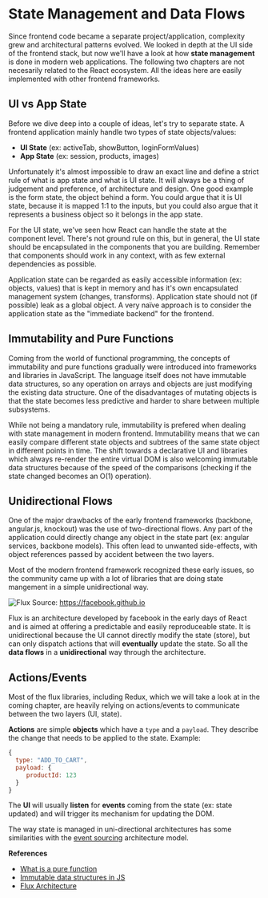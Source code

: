 # State Management and Data Flows
Since frontend code became a separate project/application, complexity grew and architectural patterns evolved. We looked in depth at the UI side of the frontend stack, but now we'll have a look at how **state management** is done in modern web applications. The following two chapters are not necesarily related to the React ecosystem. All the ideas here are easily implemented with other frontend frameworks.

## UI vs App State
Before we dive deep into a couple of ideas, let's try to separate state. A frontend application mainly handle two types of state objects/values:
* **UI State** (ex: activeTab, showButton, loginFormValues)
* **App State** (ex: session, products, images)

Unfortunately it's almost impossible to draw an exact line and define a strict rule of what is app state and what is UI state. It will always be a thing of judgement and preference, of architecture and design. One good example is the form state, the object behind a form. You could argue that it is UI state, because it is mapped 1:1 to the inputs, but you could also argue that it represents a business object so it belongs in the app state.

For the UI state, we've seen how React can handle the state at the component level. There's not ground rule on this, but in general, the UI state should be encapsulated in the components that you are building. Remember that components should work in any context, with as few external dependencies as possible.

Application state can be regarded as easily accessible information (ex: objects, values) that is kept in memory and has it's own encapsulated management system (changes, transforms). Application state should not (if possible) leak as a global object. A very naïve approach is to consider the application state as the "immediate backend" for the frontend.

## Immutability and Pure Functions
Coming from the world of functional programming, the concepts of immutability and pure functions gradually were introduced into frameworks and libraries in JavaScript. The language itself does not have immutable data structures, so any operation on arrays and objects are just modifying the existing data structure. One of the disadvantages of mutating objects is that the state becomes less predictive and harder to share between multiple subsystems.

While not being a mandatory rule, immutability is prefered when dealing with state management in modern frontend. Immutability means that we can easily compare different state objects and subtrees of the same state object in different points in time. The shift towards a declarative UI and libraries which always re-render the entire virtual DOM is also welcoming immutable data structures because of the speed of the comparisons (checking if the state changed becomes an O(1) operation).

## Unidirectional Flows
One of the major drawbacks of the early frontend frameworks (backbone, angular.js, knockout) was the use of two-directional flows. Any part of the application could directly change any object in the state part (ex: angular services, backbone models). This often lead to unwanted side-effects, with object references passed by accident between the two layers.

Most of the modern frontend framework recognized these early issues, so the community came up with a lot of libraries that are doing state mangement in a simple unidirectional way.

![Flux](https://facebook.github.io/flux/img/flux-simple-f8-diagram-1300w.png)
Source: https://facebook.github.io

Flux is an architecture developed by facebook in the early days of React and is aimed at offering a predictable and easily reproduceable state. It is unidirectional because the UI cannot directly modify the state (store), but can only dispatch actions that will **eventually** update the state. So all the **data flows** in a **unidirectional** way through the architecture.

## Actions/Events
Most of the flux libraries, including Redux, which we will take a look at in the coming chapter, are heavily relying on actions/events to communicate between the two layers (UI, state).

**Actions** are simple **objects** which have a `type` and a `payload`. They describe the change that needs to be applied to the state. Example:
```javascript
{
  type: "ADD_TO_CART",
  payload: {
     productId: 123
  }
}
``` 

The **UI** will usually **listen** for **events** coming from the state (ex: state updated) and will trigger its mechanism for updating the DOM.

The way state is managed in uni-directional architectures has some similarities with the [event sourcing](https://martinfowler.com/eaaDev/EventSourcing.html) architecture model.

**References**
* [What is a pure function](https://medium.com/javascript-scene/master-the-javascript-interview-what-is-a-pure-function-d1c076bec976)
* [Immutable data structures in JS](https://www.youtube.com/watch?v=noBDly9LuSs)
* [Flux Architecture](https://facebook.github.io/flux/)
